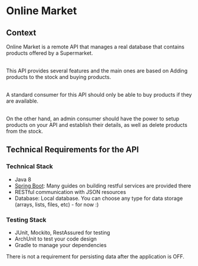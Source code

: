 # Online Market

## Context
Online Market is a remote API that manages a real database that contains products offered by a Supermarket. 

<br>This API provides several features and the main ones are based on Adding products to the stock and buying products. 

<br>A standard consumer for this API should only be able to buy products if they are available. 

<br>On the other hand, an admin consumer should have the power to setup products on your API and establish their details, as well as delete products from the stock. 


## Technical Requirements for the API

### Technical Stack
* Java 8
* [Spring Boot](https://spring.io/guides): Many guides on building restful services are provided there 
* RESTful communication with JSON resources
* Database: Local database. You can choose any type for data storage (arrays, lists, files, etc) - for now :)

### Testing Stack
* JUnit, Mockito, RestAssured for testing
* ArchUnit to test your code design
* Gradle to manage your dependencies

There is not a requirement for persisting data after the application is OFF.